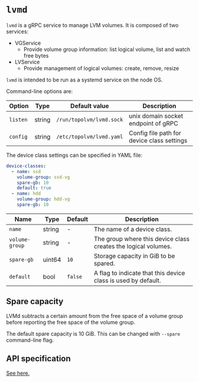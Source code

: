`lvmd`
======

`lvmd` is a gRPC service to manage LVM volumes.  It is composed of two services:
- VGService
    - Provide volume group information: list logical volume, list and watch free bytes
- LVService
    - Provide management of logical volumes: create, remove, resize

`lvmd` is intended to be run as a systemd service on the node OS.

Command-line options are:

| Option         | Type   | Default value            | Description                                |
| -------------- | ------ | ------------------------ | ------------------------------------------ |
| `listen`       | string | `/run/topolvm/lvmd.sock` | unix domain socket endpoint of gRPC        |
| `config`       | string | `/etc/topolvm/lvmd.yaml` | Config file path for device class settings |

The device class settings can be specified in YAML file:

```yaml
device-classes:
  - name: ssd
    volume-group: ssd-vg
    spare-gb: 10
    default: true
  - name: hdd
    volume-group: hdd-vg
    spare-gb: 10
```

| Name           | Type   | Default | Description                                                    |
| -------------- | ------ | ------- | -------------------------------------------------------------- |
| `name`         | string | -       | The name of a device class.                                    |
| `volume-group` | string | -       | The group where this device class creates the logical volumes. |
| `spare-gb`     | uint64 | `10`    | Storage capacity in GiB to be spared.                          |
| `default`      | bool   | `false` | A flag to indicate that this device class is used by default.  |


Spare capacity
--------------

LVMd subtracts a certain amount from the free space of a volume group before
reporting the free space of the volume group.

The default spare capacity is 10 GiB.  This can be changed with `--spare` command-line flag.

API specification
-----------------

[See here.](./lvmd-protocol.md)
